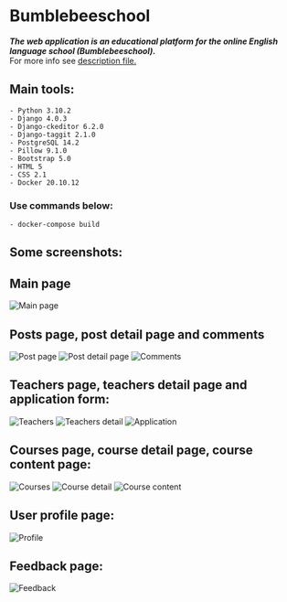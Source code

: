 # Bumblebeeschool
***The web application is an educational platform for the online English language school (Bumblebeeschool).***
<br> For more info see [description file.](https://github.com/shlom41k/z63_final/blob/main/Bumblebee%20school%20Django%20project.pdf)

## Main tools:
```
- Python 3.10.2
- Django 4.0.3
- Django-ckeditor 6.2.0
- Django-taggit 2.1.0
- PostgreSQL 14.2
- Pillow 9.1.0
- Bootstrap 5.0
- HTML 5
- CSS 2.1
- Docker 20.10.12
```
### Use commands below:
```
- docker-compose build
```

## Some screenshots:
## Main page
![Main page](https://github.com/shlom41k/z63_final/blob/main/pictures/main_page.PNG)

## Posts page, post detail page and comments
![Post page](https://github.com/shlom41k/z63_final/blob/main/pictures/posts%20page.PNG)
![Post detail page](https://github.com/shlom41k/z63_final/blob/main/pictures/post_detail.PNG)
![Comments](https://github.com/shlom41k/z63_final/blob/main/pictures/post_detail_comments.PNG)

## Teachers page, teachers detail page and application form:
![Teachers](https://github.com/shlom41k/z63_final/blob/main/pictures/teachers_page.PNG)
![Teachers detail](https://github.com/shlom41k/z63_final/blob/main/pictures/teachers_detail.PNG)
![Application](https://github.com/shlom41k/z63_final/blob/main/pictures/individual_lessinl_application.PNG)

## Courses page, course detail page, course content page:
![Courses](https://github.com/shlom41k/z63_final/blob/main/pictures/study_courses_page.PNG)
![Course detail](https://github.com/shlom41k/z63_final/blob/main/pictures/study_course_detail_page.PNG)
![Course content](https://github.com/shlom41k/z63_final/blob/main/pictures/course_content_page.PNG)

## User profile page:
![Profile](https://github.com/shlom41k/z63_final/blob/main/pictures/user_profile_page.PNG)

## Feedback page:
![Feedback](https://github.com/shlom41k/z63_final/blob/main/pictures/feedback_page.PNG)
